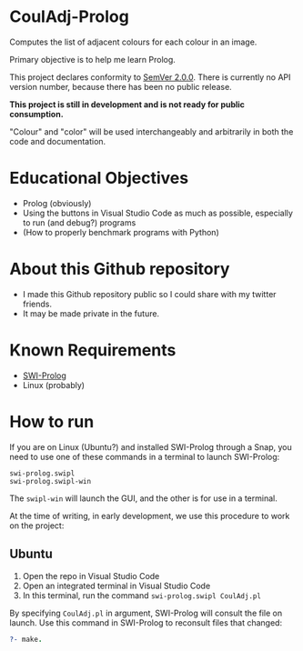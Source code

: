 # CoulAdj-Prolog
Computes the list of adjacent colours for each colour in an image.

Primary objective is to help me learn Prolog. 

This project declares conformity to [SemVer 2.0.0](https://semver.org/spec/v2.0.0.html).
There is currently no API version number, because there has been no public release.

**This project is still in development and is not ready for public consumption.**

"Colour" and "color" will be used interchangeably and arbitrarily in both the code
and documentation.

# Educational Objectives
*   Prolog (obviously)
*   Using the buttons in Visual Studio Code as much as possible,
    especially to run (and debug?) programs
*   (How to properly benchmark programs with Python)

# About this Github repository

*   I made this Github repository public so I could share with my twitter friends.
*   It may be made private in the future.

# Known Requirements
*   [SWI-Prolog](https://www.swi-prolog.org/)
*   Linux (probably)

# How to run

If you are on Linux (Ubuntu?) and installed SWI-Prolog through
a Snap, you need to use one of these commands in a terminal to launch
SWI-Prolog:
```
swi-prolog.swipl
swi-prolog.swipl-win
```
The `swipl-win` will launch the GUI, and the other is for use in a
terminal.

At the time of writing, in early development, we use this procedure to
work on the project:

## Ubuntu
1. Open the repo in Visual Studio Code
1. Open an integrated terminal in Visual Studio Code
1. In this terminal, run the command `swi-prolog.swipl CoulAdj.pl`

By specifying `CoulAdj.pl` in argument, SWI-Prolog will consult the
file on launch. Use this command in SWI-Prolog to reconsult files
that changed:

```Prolog
?- make.
```

